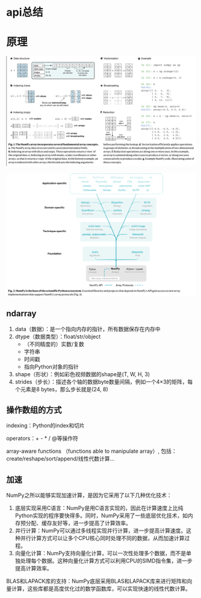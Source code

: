 # api总结


# 原理

![](images/2023-09-28-13-24-23.png)


![](images/2023-09-28-13-28-05.png)

## ndarray
1. data（数据）：是一个指向内存的指针，所有数据保存在内存中
2. dtype（数据类型）：float/str/object
    * （不同精度的）实数/复数
    * 字符串
    * 时间戳
    * 指向Python对象的指针
3. shape（形状）：例如彩色视频数据的shape是(T, W, H, 3)
4. strides（步长）：描述各个轴的数据byte数量间隔，例如一个4×3的矩阵，每个元素是8 bytes，那么步长就是(24, 8)

## 操作数组的方式
indexing：Python的index和切片

operators：+ - * / @等操作符

array-aware functions （functions able to manipulate array）, 包括：create/reshape/sort/append/线性代数计算…

## 加速

NumPy之所以能够实现加速计算，是因为它采用了以下几种优化技术：

1. 底层实现采用C语言：NumPy是用C语言实现的，因此在计算速度上比纯Python实现的程序要快得多。同时，NumPy采用了一些底层优化技术，如内存预分配、缓存友好等，进一步提高了计算效率。
2. 并行计算：NumPy可以通过多线程实现并行计算，进一步提高计算速度。这种并行计算方式可以让多个CPU核心同时处理不同的数据，从而加速计算过程。
3. 向量化计算：NumPy支持向量化计算，可以一次性处理多个数据，而不是单独处理每个数据。这种向量化计算方式可以利用CPU的SIMD指令集，进一步提高计算效率。

BLAS和LAPACK库的支持：NumPy底层采用BLAS和LAPACK库来进行矩阵和向量计算，这些库都是高度优化过的数学函数库，可以实现快速的线性代数计算。




